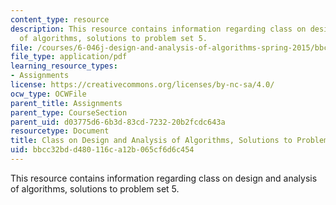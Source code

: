 ```yaml
---
content_type: resource
description: This resource contains information regarding class on design and analysis
  of algorithms, solutions to problem set 5.
file: /courses/6-046j-design-and-analysis-of-algorithms-spring-2015/bbcc32bdd480116ca12b065cf6d6c454_MIT6_046JS15_pset5sols.pdf
file_type: application/pdf
learning_resource_types:
- Assignments
license: https://creativecommons.org/licenses/by-nc-sa/4.0/
ocw_type: OCWFile
parent_title: Assignments
parent_type: CourseSection
parent_uid: d03775d6-6b3d-83cd-7232-20b2fcdc643a
resourcetype: Document
title: Class on Design and Analysis of Algorithms, Solutions to Problem Set 5
uid: bbcc32bd-d480-116c-a12b-065cf6d6c454
---
```

This resource contains information regarding class on design and analysis of algorithms, solutions to problem set 5.